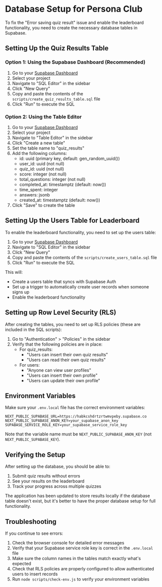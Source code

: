 # Database Setup for Persona Club

To fix the "Error saving quiz result" issue and enable the leaderboard functionality, you need to create the necessary database tables in Supabase.

## Setting Up the Quiz Results Table

### Option 1: Using the Supabase Dashboard (Recommended)

1. Go to your [Supabase Dashboard](https://app.supabase.io/)
2. Select your project
3. Navigate to "SQL Editor" in the sidebar
4. Click "New Query"
5. Copy and paste the contents of the `scripts/create_quiz_results_table.sql` file
6. Click "Run" to execute the SQL

### Option 2: Using the Table Editor

1. Go to your [Supabase Dashboard](https://app.supabase.io/)
2. Select your project
3. Navigate to "Table Editor" in the sidebar
4. Click "Create a new table"
5. Set the table name to "quiz_results"
6. Add the following columns:
   - id: uuid (primary key, default: gen_random_uuid())
   - user_id: uuid (not null)
   - quiz_id: uuid (not null)
   - score: integer (not null)
   - total_questions: integer (not null)
   - completed_at: timestamptz (default: now())
   - time_spent: integer
   - answers: jsonb
   - created_at: timestamptz (default: now())
7. Click "Save" to create the table

## Setting Up the Users Table for Leaderboard

To enable the leaderboard functionality, you need to set up the users table:

1. Go to your [Supabase Dashboard](https://app.supabase.io/)
2. Navigate to "SQL Editor" in the sidebar
3. Click "New Query"
4. Copy and paste the contents of the `scripts/create_users_table.sql` file
5. Click "Run" to execute the SQL

This will:
- Create a users table that syncs with Supabase Auth
- Set up a trigger to automatically create user records when someone signs up
- Enable the leaderboard functionality

## Setting up Row Level Security (RLS)

After creating the tables, you need to set up RLS policies (these are included in the SQL scripts):

1. Go to "Authentication" > "Policies" in the sidebar
2. Verify that the following policies are in place:
   - For quiz_results:
     - "Users can insert their own quiz results"
     - "Users can read their own quiz results"
   - For users:
     - "Anyone can view user profiles"
     - "Users can insert their own profile"
     - "Users can update their own profile"

## Environment Variables

Make sure your `.env.local` file has the correct environment variables:

```
NEXT_PUBLIC_SUPABASE_URL=https://habkcshdrtzrtwmvpeby.supabase.co
NEXT_PUBLIC_SUPABASE_ANON_KEY=your_supabase_anon_key
SUPABASE_SERVICE_ROLE_KEY=your_supabase_service_role_key
```

Note that the variable name must be `NEXT_PUBLIC_SUPABASE_ANON_KEY` (not `NEXT_PUBLIC_SUPABASE_KEY`).

## Verifying the Setup

After setting up the database, you should be able to:
1. Submit quiz results without errors
2. See your results on the leaderboard
3. Track your progress across multiple quizzes

The application has been updated to store results locally if the database table doesn't exist, but it's better to have the proper database setup for full functionality.

## Troubleshooting

If you continue to see errors:

1. Check the browser console for detailed error messages
2. Verify that your Supabase service role key is correct in the `.env.local` file
3. Make sure the column names in the tables match exactly what's expected
4. Check that RLS policies are properly configured to allow authenticated users to insert records
5. Run `node scripts/check-env.js` to verify your environment variables 